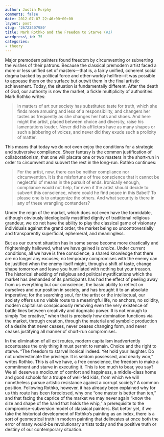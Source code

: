 ```yaml
---
author: Justin Murphy
comments: false
date: 2012-07-07 22:46:00+00:00
layout: post
slug: '26723407980'
title: Mark Rothko and the Freedom to Starve (#1)
wordpress\_id: 75
categories:
- theory
---
```


Major premodern painters found freedom by circumventing or subverting the wishes of their patrons. Because the classical premodern artist faced a more or less unified set of masters—that is, a fairly unified, coherent social dogma backed by political force and other-worldy hellfire—it was possible to appease them on the surface but outwit them in the final artistic achievement. Today, the situation is fundamentally different. After the death of God, our authority is now the market, a fickle multiplicity of authorities. Mark Rothko writes:

> In matters of art our society has substituted taste for truth, which she finds more amusing and less of a responsibility, and changers her tastes as frequently as she changes her hats and shoes. And here might the artist, placed between choice and diversity, raise his lamentations louder. Never did his afflictors have as many shapes or such a jabbering of voices, and never did they exude such a prolixity of matter.

This means that today we do not even enjoy the conditions for a strategic and subversive compliance. Sheer fantasy is the common justification of collaborationism, that one will placate one or two masters in the short-run in order to circumvent and subvert the rest in the long-run. Rothko continues:


> For the artist, now, there can be neither compliance nor circumvention. It is the misfortune of free conscience that it cannot be neglectful of means in the pursuit of ends. Ironically enough, compliance would not help, for even if the artist should decide to subvert this conscience, where could he find peace in this Babel? To please one is to antagonize the others. And what security is there in any of these wrangling contenders?


Under the reign of the market, which does not even have the formidable, although obviously ideologically mystified dignity of traditional religious grandeur, we do not have the ability to play the classical game of visionary individuals against the grand order, the market being so uncontroversially and transparently superficial, ephemeral, and meaningless.

But as our current situation has in some sense become more drastically and frighteningly hallowed, what we have gained is _choice_. Under current conditions, all we have is free conscience, a shared knowledge that there are no longer any excuses; no temporary compromises with the enemy can be justified when the enemy itself might, through a shift of taste, change shape tomorrow and leave you humiliated with nothing but your treason. The historical shedding of religious and political mystifications which the market has demanded of its participants has had the effect of peeling away from us everything but our conscience, the basic ability to reflect on ourselves and our position in society, and has brought it to an absolute imperative; for the searching soul, for the artist or the intellectual, our society offers us no viable route to a meaningful life, no anchors, no solidity, modern capitalism conspicuously removing even the very existence of battle lines between creativity and dogmatic power. It is not enough to simply “be creative,” when that is precisely how domination functions via the market, through creation, through the material and symbolic production of a desire that never ceases, never ceases changing form, and never ceases justifying all manner of short-run compromises.


In the elimination of all exit routes, modern capitalism inadvertently accentuates the only thing it must permit to remain. Choice and the right to starve. “The freedom to starve! Ironical indeed. Yet hold your laughter. Do not underestimate the privilege. It is seldom possessed, and dearly won,” writes Rothko. This is all we have, a free conscience, the freedom to make a commitment and starve in executing it. This is too much to bear, you say? We all deserve a modicum of comfort and happiness, a middle-class home and good schools for a troupe of well-fed kids, from which we will nonetheless pursue artistic resistance against a corrupt society? A common position. Following Rothko, however, it has already been explained why for us this route has been foreclosed, why one “one master is better than ten,” and that facing the caprice of the market we may never again “know the size and shape of the hand that holds the whip,” a prerequisite to the compromise-subversion model of classical painters. But better yet, if we take the historical development of Rothko’s painting as an index, there is a sort of geometrical truth in modern painting that delineates at once both the error of many would-be revolutionary artists today and the positive truth or destiny of our contemporary situation.